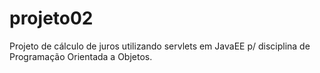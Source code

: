# projeto02
Projeto de cálculo de juros utilizando servlets em JavaEE p/ disciplina de Programação Orientada a Objetos.
